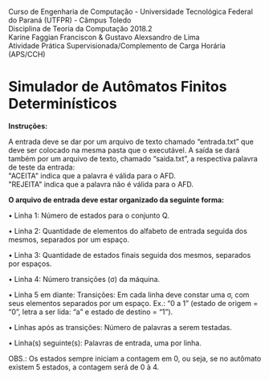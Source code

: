 Curso de Engenharia de Computação - Universidade Tecnológica Federal do Paraná (UTFPR) - Câmpus Toledo <br>
Disciplina de Teoria da Computação 2018.2 <br>
Karine Faggian Franciscon &
Gustavo Alexsandro de Lima <br>
Atividade Prática Supervisionada/Complemento de Carga Horária (APS/CCH)

# Simulador de Autômatos Finitos Determinísticos

**Instruções:**

A entrada deve se dar por um arquivo de texto chamado “entrada.txt” que deve ser colocado na mesma pasta que o executável.
A saída se dará também por um arquivo de texto, chamado “saida.txt”, a respectiva palavra de teste da entrada:
</br> "ACEITA" indica que a palavra é válida para o AFD.
</br> "REJEITA" indica que a palavra não é válida para o AFD.

**O arquivo de entrada deve estar organizado da seguinte forma:**

• Linha 1: Número de estados para o conjunto Q.

• Linha 2: Quantidade de elementos do alfabeto de entrada seguida dos mesmos, separados por um espaço. 

• Linha 3: Quantidade de estados finais seguida dos mesmos, separados por espaços.

• Linha 4: Número transições (σ) da máquina.

• Linha 5 em diante: Transições: Em cada linha deve constar uma σ, 
com seus elementos separados por um espaço. 
Ex.: “0 a 1” (estado de origem = “0”, letra a ser lida: “a” e estado de destino = “1”).

• Linhas após as transições: Número de palavras a serem testadas.

• Linha(s) seguinte(s): Palavras de entrada, uma por linha.

OBS.: Os estados sempre iniciam a contagem em 0, ou seja, se no autômato existem 5 estados, a contagem será de 0 à 4.
